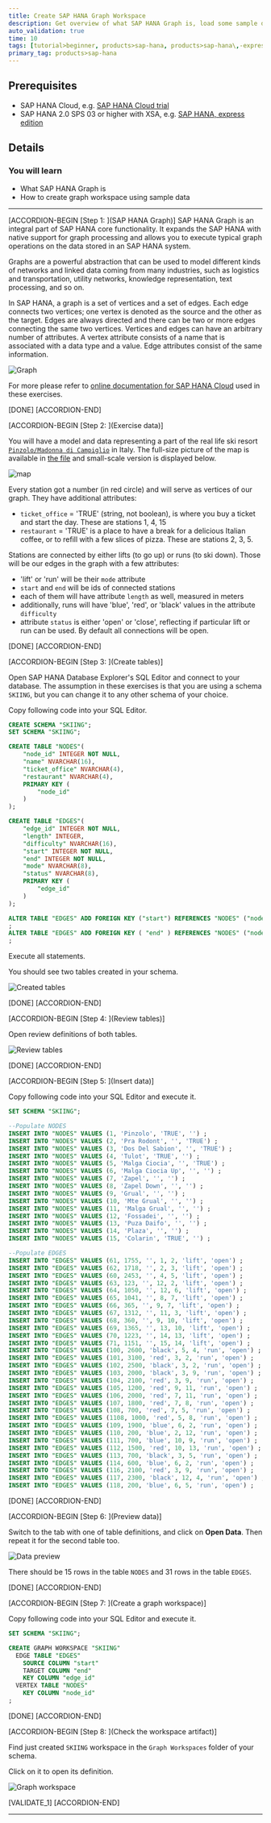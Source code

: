 ```yaml
---
title: Create SAP HANA Graph Workspace
description: Get overview of what SAP HANA Graph is, load some sample data and create your first graph workspace based on that data.
auto_validation: true
time: 10
tags: [tutorial>beginner, products>sap-hana, products>sap-hana\,-express-edition, topic>sql]
primary_tag: products>sap-hana
---
```


## Prerequisites
 - SAP HANA Cloud, e.g. [SAP HANA Cloud trial](https://developers.sap.com/topics/hana.html)
 - SAP HANA 2.0 SPS 03 or higher with XSA, e.g. [SAP HANA, express edition](https://developers.sap.com/topics/hana.html)

## Details
### You will learn
  - What SAP HANA Graph is
  - How to create graph workspace using sample data

---

[ACCORDION-BEGIN [Step 1: ](SAP HANA Graph)]
SAP HANA Graph is an integral part of SAP HANA core functionality. It expands the SAP HANA with native support for graph processing and allows you to execute typical graph operations on the data stored in an SAP HANA system.

Graphs are a powerful abstraction that can be used to model different kinds of networks and linked data coming from many industries, such as logistics and transportation, utility networks, knowledge representation, text processing, and so on.

In SAP HANA, a graph is a set of vertices and a set of edges. Each edge connects two vertices; one vertex is denoted as the source and the other as the target. Edges are always directed and there can be two or more edges connecting the same two vertices. Vertices and edges can have an arbitrary number of attributes. A vertex attribute consists of a name that is associated with a data type and a value. Edge attributes consist of the same information.

![Graph](10.png)

For more please refer to [online documentation for SAP HANA Cloud](https://help.sap.com/viewer/11afa2e60a5f4192a381df30f94863f9/LATEST/en-US/30d1d8cfd5d0470dbaac2ebe20cefb8f.html) used in these exercises.

[DONE]
[ACCORDION-END]

[ACCORDION-BEGIN [Step 2: ](Exercise data)]

You will have a model and data representing a part of the real life ski resort [`Pinzolo/Madonna di Campiglio`](https://www.skiresort.info/ski-resort/madonna-di-campigliopinzolofolgaridamarilleva) in Italy. The full-size picture of the map is available in [the file](map_large.jpg) and small-scale version is displayed below.

![map](map.png)

Every station got a number (in red circle) and will serve as vertices of our graph. They have additional attributes:

-	`ticket_office` = 'TRUE' (string, not boolean), is where you buy a ticket and start the day. These are stations 1, 4, 15
-	`restaurant` = 'TRUE' is a place to have a break for a delicious Italian coffee, or to refill with a few slices of pizza. These are stations 2, 3, 5.

Stations are connected by either lifts (to go up) or runs (to ski down). Those will be our edges in the graph with a few attributes:

-	'lift' or 'run' will be their `mode` attribute
-	`start` and `end` will be ids of connected stations
-	each of them will have attribute `length` as well, measured in meters
-	additionally, runs will have 'blue', 'red', or 'black' values in the attribute `difficulty`
-	attribute `status` is either 'open' or 'close', reflecting if particular lift or run can be used. By default all connections will be open.


[DONE]
[ACCORDION-END]


[ACCORDION-BEGIN [Step 3: ](Create tables)]

Open SAP HANA Database Explorer's SQL Editor and connect to your database. The assumption in these exercises is that you are using a schema `SKIING`, but you can change it to any other schema of your choice.

Copy following code into your SQL Editor.

```sql
CREATE SCHEMA "SKIING";
SET SCHEMA "SKIING";

CREATE TABLE "NODES"(
	"node_id" INTEGER NOT NULL,
	"name" NVARCHAR(16),
	"ticket_office" NVARCHAR(4),
	"restaurant" NVARCHAR(4),
	PRIMARY KEY (
		"node_id"
	)
);

CREATE TABLE "EDGES"(
	"edge_id" INTEGER NOT NULL,
	"length" INTEGER,
	"difficulty" NVARCHAR(16),
	"start" INTEGER NOT NULL,
	"end" INTEGER NOT NULL,
	"mode" NVARCHAR(8),
	"status" NVARCHAR(8),
	PRIMARY KEY (
		"edge_id"
	)
);

ALTER TABLE "EDGES" ADD FOREIGN KEY ("start") REFERENCES "NODES" ("node_id") ON UPDATE CASCADE ON DELETE CASCADE ENFORCED VALIDATED
;
ALTER TABLE "EDGES" ADD FOREIGN KEY ( "end" ) REFERENCES "NODES" ("node_id") ON UPDATE CASCADE ON DELETE CASCADE ENFORCED VALIDATED
;
```

Execute all statements.

You should see two tables created in your schema.

![Created tables](20b.png)

[DONE]
[ACCORDION-END]

[ACCORDION-BEGIN [Step 4: ](Review tables)]

Open review definitions of both tables.

![Review tables](30b.png)

[DONE]
[ACCORDION-END]

[ACCORDION-BEGIN [Step 5: ](Insert data)]

Copy following code into your SQL Editor and execute it.

```sql
SET SCHEMA "SKIING";

--Populate NODES
INSERT INTO "NODES" VALUES (1, 'Pinzolo', 'TRUE', '') ;
INSERT INTO "NODES" VALUES (2, 'Pra Rodont', '', 'TRUE') ;
INSERT INTO "NODES" VALUES (3, 'Dos Del Sabion', '', 'TRUE') ;
INSERT INTO "NODES" VALUES (4, 'Tulot', 'TRUE', '') ;
INSERT INTO "NODES" VALUES (5, 'Malga Ciocia', '', 'TRUE') ;
INSERT INTO "NODES" VALUES (6, 'Malga Ciocia Up', '', '') ;
INSERT INTO "NODES" VALUES (7, 'Zapel', '', '') ;
INSERT INTO "NODES" VALUES (8, 'Zapel Down', '', '') ;
INSERT INTO "NODES" VALUES (9, 'Grual', '', '') ;
INSERT INTO "NODES" VALUES (10, 'Mte Grual', '', '') ;
INSERT INTO "NODES" VALUES (11, 'Malga Grual', '', '') ;
INSERT INTO "NODES" VALUES (12, 'Fossadei', '', '') ;
INSERT INTO "NODES" VALUES (13, 'Puza Daifo', '', '') ;
INSERT INTO "NODES" VALUES (14, 'Plaza', '', '') ;
INSERT INTO "NODES" VALUES (15, 'Colarin', 'TRUE', '') ;

--Populate EDGES
INSERT INTO "EDGES" VALUES (61, 1755, '', 1, 2, 'lift', 'open') ;
INSERT INTO "EDGES" VALUES (62, 1718, '', 2, 3, 'lift', 'open') ;
INSERT INTO "EDGES" VALUES (60, 2453, '', 4, 5, 'lift', 'open') ;
INSERT INTO "EDGES" VALUES (63, 123, '', 12, 2, 'lift', 'open') ;
INSERT INTO "EDGES" VALUES (64, 1050, '', 12, 6, 'lift', 'open') ;
INSERT INTO "EDGES" VALUES (65, 1041, '', 8, 7, 'lift', 'open') ;
INSERT INTO "EDGES" VALUES (66, 365, '', 9, 7, 'lift', 'open') ;
INSERT INTO "EDGES" VALUES (67, 1312, '', 11, 3, 'lift', 'open') ;
INSERT INTO "EDGES" VALUES (68, 360, '', 9, 10, 'lift', 'open') ;
INSERT INTO "EDGES" VALUES (69, 1365, '', 13, 10, 'lift', 'open') ;
INSERT INTO "EDGES" VALUES (70, 1223, '', 14, 13, 'lift', 'open') ;
INSERT INTO "EDGES" VALUES (71, 1151, '', 15, 14, 'lift', 'open') ;
INSERT INTO "EDGES" VALUES (100, 2600, 'black', 5, 4, 'run', 'open') ;
INSERT INTO "EDGES" VALUES (101, 3100, 'red', 3, 2, 'run', 'open') ;
INSERT INTO "EDGES" VALUES (102, 2500, 'black', 3, 2, 'run', 'open') ;
INSERT INTO "EDGES" VALUES (103, 2000, 'black', 3, 9, 'run', 'open') ;
INSERT INTO "EDGES" VALUES (104, 2100, 'red', 3, 9, 'run', 'open') ;
INSERT INTO "EDGES" VALUES (105, 1200, 'red', 9, 11, 'run', 'open') ;
INSERT INTO "EDGES" VALUES (106, 2000, 'red', 7, 11, 'run', 'open') ;
INSERT INTO "EDGES" VALUES (107, 1800, 'red', 7, 8, 'run', 'open') ;
INSERT INTO "EDGES" VALUES (108, 700, 'red', 7, 5, 'run', 'open') ;
INSERT INTO "EDGES" VALUES (1108, 1000, 'red', 5, 8, 'run', 'open') ;
INSERT INTO "EDGES" VALUES (109, 1900, 'blue', 6, 2, 'run', 'open') ;
INSERT INTO "EDGES" VALUES (110, 200, 'blue', 2, 12, 'run', 'open') ;
INSERT INTO "EDGES" VALUES (111, 700, 'blue', 10, 9, 'run', 'open') ;
INSERT INTO "EDGES" VALUES (112, 1500, 'red', 10, 13, 'run', 'open') ;
INSERT INTO "EDGES" VALUES (113, 700, 'black', 3, 5, 'run', 'open') ;
INSERT INTO "EDGES" VALUES (114, 600, 'blue', 6, 2, 'run', 'open') ;
INSERT INTO "EDGES" VALUES (116, 2100, 'red', 3, 9, 'run', 'open') ;
INSERT INTO "EDGES" VALUES (117, 2300, 'black', 12, 4, 'run', 'open') ;
INSERT INTO "EDGES" VALUES (118, 200, 'blue', 6, 5, 'run', 'open') ;
```

[DONE]
[ACCORDION-END]

[ACCORDION-BEGIN [Step 6: ](Preview data)]

Switch to the tab with one of table definitions, and click on **Open Data**. Then repeat it for the second table too.

![Data preview](40b.png)

There should be 15 rows in the table `NODES` and 31 rows in the table `EDGES`.

[DONE]
[ACCORDION-END]

[ACCORDION-BEGIN [Step 7: ](Create a graph workspace)]

Copy following code into your SQL Editor and execute it.

```sql
SET SCHEMA "SKIING";

CREATE GRAPH WORKSPACE "SKIING"
  EDGE TABLE "EDGES"
    SOURCE COLUMN "start"
    TARGET COLUMN "end"
    KEY COLUMN "edge_id"
  VERTEX TABLE "NODES"
    KEY COLUMN "node_id"
;
```

[DONE]
[ACCORDION-END]

[ACCORDION-BEGIN [Step 8: ](Check the workspace artifact)]

Find just created `SKIING` workspace in the `Graph Workspaces` folder of your schema.

Click on it to open its definition.

![Graph workspace](50b.png)

[VALIDATE_1]
[ACCORDION-END]


---
